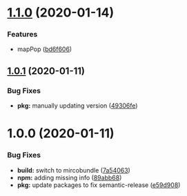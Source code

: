 # [1.1.0](https://github.com/CassandraSpruit/Array-Like-Map/compare/v1.0.1...v1.1.0) (2020-01-14)


### Features

* mapPop ([bd6f606](https://github.com/CassandraSpruit/Array-Like-Map/commit/bd6f6065159bb0e07ebcc6d65886993e374807cd))

## [1.0.1](https://github.com/CassandraSpruit/Array-Like-Map/compare/v1.0.0...v1.0.1) (2020-01-11)


### Bug Fixes

* **pkg:** manually updating version ([49306fe](https://github.com/CassandraSpruit/Array-Like-Map/commit/49306feb7d62613a1bc63441c14d71c6658668ca))

# 1.0.0 (2020-01-11)


### Bug Fixes

* **build:** switch to mircobundle ([7a54063](https://github.com/CassandraSpruit/Array-Like-Map/commit/7a540632d7c1e05250b5beb56a65ff54451cedc3))
* **npm:** adding missing info ([89abb68](https://github.com/CassandraSpruit/Array-Like-Map/commit/89abb6882dffb7f0dacd25fef126345947ff3836))
* **pkg:** update packages to fix semantic-release ([e59d908](https://github.com/CassandraSpruit/Array-Like-Map/commit/e59d908090f10bce930c5ec4d7613a93e4394e42))
